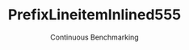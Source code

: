 ---
layout: default
title: PrefixLineitemInlined555
subtitle: Continuous Benchmarking
selected: Prefix_Tpch
expanded: Benchmarking
benchmark: /individual_results/PrefixLineitemInlined555.html
---